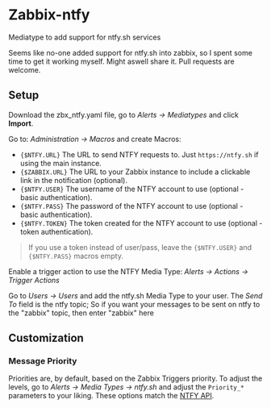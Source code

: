 

# Zabbix-ntfy
Mediatype to add support for ntfy.sh services

Seems like no-one added support for ntfy.sh into zabbix, so I spent some time to get it working myself.
Might aswell share it. Pull requests are welcome.

## Setup
Download the zbx_ntfy.yaml file, go to *Alerts -> Mediatypes* and click **Import**.

Go to: *Administration -> Macros* and create Macros:

- `{$NTFY.URL}` The URL to send NTFY requests to. Just `https://ntfy.sh` if using the main instance.
- `{$ZABBIX.URL}` The URL to your Zabbix instance to include a clickable link in the notification (optional).
- `{$NTFY.USER}` The username of the NTFY account to use (optional - basic authentication).
- `{$NTFY.PASS}` The password of the NTFY account to use (optional - basic authentication).
- `{$NTFY.TOKEN}` The token created for the NTFY account to use (optional - token authentication).
  
> If you use a token instead of user/pass, leave the `{$NTFY.USER}` and `{$NTFY.PASS}` macros empty.

Enable a trigger action to use the NTFY Media Type: *Alerts -> Actions -> Trigger Actions*

Go to *Users -> Users* and add the ntfy.sh Media Type to your user. The *Send To* field is the ntfy topic;
So if you want your messages to be sent on ntfy to the "zabbix" topic, then enter "zabbix" here

## Customization
### Message Priority
Priorities are, by default, based on the Zabbix Triggers priority. To adjust the levels, go to *Alerts -> Media Types -> ntfy.sh* and adjust the `Priority_*` parameters to your liking. These options match the [NTFY API](https://docs.ntfy.sh/publish/#message-priority).

